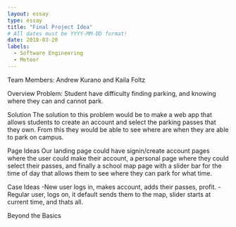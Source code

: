 ```yaml
---
layout: essay
type: essay
title: "Final Project Idea"
# All dates must be YYYY-MM-DD format!
date: 2018-03-20
labels:
  - Software Engineering
  - Meteor
---
```



   Team Members:
   Andrew Kurano and Kaila Foltz

   Overview
   Problem:
   Student have difficulty finding parking, and knowing where they can and cannot
   park. 
   
   Solution
   The solution to this problem would be to make a web app that allows students to
   create an account and select the parking passes that they own.  From this they would
   be able to see where are when they are able to park on campus.  
   
   Page Ideas
   Our landing page could have signin/create account pages where the user could make 
   their account, a personal page where they could select their passes, and finally a
   school map page with a slider bar for the time of day that allows them to see where
   they can park for what time.  
   
   Case Ideas
   -New user logs in, makes account, adds their passes, profit.
   -Regular user, logs on, it default sends them to the map, slider starts at current 
   time, and thats all.
   
   Beyond the Basics


